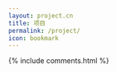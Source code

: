 ```yaml
---
layout: project.cn
title: 项目
permalink: /project/
icon: bookmark
---
```




<div class="grid">
</div>

<script src="{{ " /js/masonry.pkgd.min.js " | prepend: site.baseurl }}" charset="utf-8"></script>
<script src="{{ " /js/projects.cn.js " | prepend: site.baseurl }}" charset="utf-8"></script>


{% include comments.html %}
